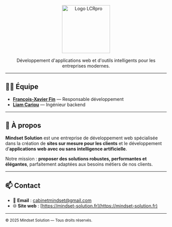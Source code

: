 <p align="center">
  <img src="https://www.crm-mindsetsolution.fr/assets/img/logo/logo-mindset-noir.png" alt="Logo LCRpro" width="150"/>
</p>

<p align="center">
  Développement d'applications web et d'outils intelligents pour les entreprises modernes.
</p>

---

## 👨‍💼 Équipe

- **[François-Xavier Fin](https://github.com/NootNootBoy)** — Responsable développement  
- **[Liam Cariou](https://github.com/LCRpro)** — Ingénieur backend

---

## 🏢 À propos

**Mindset Solution** est une entreprise de développement web spécialisée dans la création de **sites sur mesure pour les clients** et le développement d’**applications web avec ou sans intelligence artificielle**.


Notre mission : **proposer des solutions robustes, performantes et élégantes**, parfaitement adaptées aux besoins métiers de nos clients.

---

## 📫 Contact

- 📧 **Email** : cabinetmindset@gmail.com  
- 🌐 **Site web** : [https://mindset-solution.fr](https://mindset-solution.fr)

---

<sub>© 2025 Mindset Solution — Tous droits réservés.</sub>
